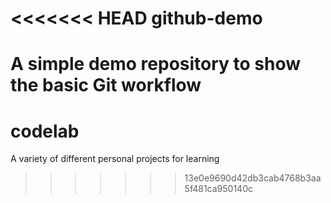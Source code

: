 <<<<<<< HEAD
github-demo
===========

A simple demo repository to show the basic Git workflow
=======
# codelab
A variety of different personal projects for learning
>>>>>>> 13e0e9690d42db3cab4768b3aa5f481ca950140c
